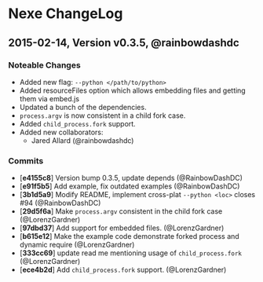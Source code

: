 # Nexe ChangeLog

## 2015-02-14, Version v0.3.5, @rainbowdashdc


### Noteable Changes

   * Added new flag: `--python </path/to/python>`
   * Added resourceFiles option which allows embedding files and getting them via embed.js
   * Updated a bunch of the dependencies.
   * `process.argv` is now consistent in a child fork case.
   * Added `child_process.fork` support.
   * Added new collaborators:
      * Jared Allard (@rainbowdashdc)

### Commits

  * [**e4155c8**] Version bump 0.3.5, update depends (@RainbowDashDC)
  * [**e91f5b5**] Add example, fix outdated examples (@RainbowDashDC)
  * [**3b1d5a9**] Modify README, implement cross-plat `--python <loc>` closes #94 (@RainbowDashDC)
  * [**29d5f6a**] Make `process.argv` consistent in the child fork case (@LorenzGardner)
  * [**97dbd37**] Add support for embedded files. (@LorenzGardner)
  * [**b615e12**] Make the example code demonstrate forked process and dynamic require (@LorenzGardner)
  * [**333cc69**] update read me mentioning usage of `child_process.fork` (@LorenzGardner)
  * [**ece4b2d**] Add `child_process.fork` support. (@LorenzGardner)
